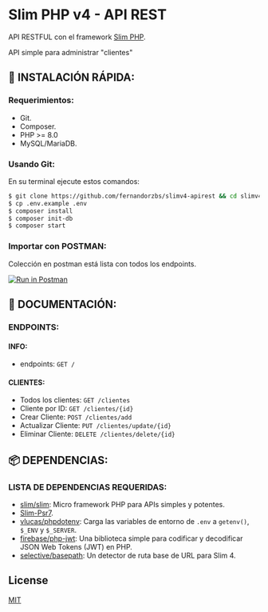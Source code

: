 # Slim PHP v4 - API REST

API RESTFUL con el framework [Slim PHP](https://www.slimframework.com).

API simple para administrar "clientes"

## :wrench: INSTALACIÓN RÁPIDA:

### Requerimientos:

- Git.
- Composer.
- PHP >= 8.0
- MySQL/MariaDB.

### Usando Git:

En su terminal ejecute estos comandos:

```bash
$ git clone https://github.com/fernandorzbs/slimv4-apirest && cd slimv4-apirest
$ cp .env.example .env
$ composer install
$ composer init-db
$ composer start
```


### Importar con POSTMAN:
Colección en postman está lista con todos los endpoints.


[![Run in Postman](https://run.pstmn.io/button.svg)](https://app.getpostman.com/run-collection/5285489-5d6ecca3-9d3b-44e6-a19e-0e59816bc6a2?action=collection%2Ffork&collection-url=entityId%3D5285489-5d6ecca3-9d3b-44e6-a19e-0e59816bc6a2%26entityType%3Dcollection%26workspaceId%3D920bcb4c-e64f-4f24-9696-eaae2a461673)

## :floppy_disk: DOCUMENTACIÓN:

### ENDPOINTS:

#### INFO:

- endpoints: `GET /`

#### CLIENTES:
- Todos los clientes: `GET /clientes`
- Cliente por ID: `GET /clientes/{id}`
- Crear Cliente: `POST /clientes/add`
- Actualizar Cliente: `PUT /clientes/update/{id}`
- Eliminar Cliente: `DELETE /clientes/delete/{id}`


## :package: DEPENDENCIAS:

### LISTA DE DEPENDENCIAS REQUERIDAS:

- [slim/slim](https://github.com/slimphp/Slim): Micro framework PHP para APIs simples y potentes.
- [Slim-Psr7](https://github.com/slimphp/Slim-Psr7).
- [vlucas/phpdotenv](https://github.com/vlucas/phpdotenv): Carga las variables de entorno de `.env` a `getenv()`, `$_ENV` y `$_SERVER`.
- [firebase/php-jwt](https://github.com/firebase/php-jwt): Una biblioteca simple para codificar y decodificar JSON Web Tokens (JWT) en PHP.
- [selective/basepath](https://github.com/selective-php/basepath): Un detector de ruta base de URL para Slim 4.


## License
[MIT](https://choosealicense.com/licenses/mit/)